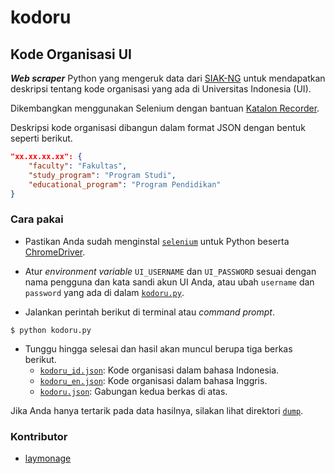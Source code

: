 # kodoru

## Kode Organisasi UI

***Web scraper*** Python yang mengeruk data dari [SIAK-NG][siak-ng]
untuk mendapatkan deskripsi tentang kode organisasi yang ada di
Universitas Indonesia (UI).

Dikembangkan menggunakan Selenium dengan bantuan [Katalon Recorder][katalon].

Deskripsi kode organisasi dibangun dalam format JSON dengan bentuk
seperti berikut.

```json
"xx.xx.xx.xx": {
    "faculty": "Fakultas",
    "study_program": "Program Studi",
    "educational_program": "Program Pendidikan"
}
```

### Cara pakai

- Pastikan Anda sudah menginstal [`selenium`][selenium] untuk Python
  beserta [ChromeDriver][chromedriver].
- Atur *environment variable* `UI_USERNAME` dan `UI_PASSWORD` sesuai
  dengan nama pengguna dan kata sandi akun UI Anda, atau ubah
  `username` dan `password` yang ada di dalam [`kodoru.py`][kodoru-py].

- Jalankan perintah berikut di terminal atau *command prompt*.

```shell
$ python kodoru.py
```

- Tunggu hingga selesai dan hasil akan muncul berupa tiga berkas berikut.
    - [`kodoru_id.json`][kodoru_id]: Kode organisasi dalam bahasa Indonesia.
    - [`kodoru_en.json`][kodoru_en]: Kode organisasi dalam bahasa Inggris.
    - [`kodoru.json`][kodoru-json]: Gabungan kedua berkas di atas.

Jika Anda hanya tertarik pada data hasilnya, silakan lihat direktori
[`dump`][dump].

### Kontributor

- [laymonage][laymonage]

[siak-ng]: https://academic.ui.ac.id
[katalon]: https://chrome.google.com/webstore/detail/katalon-recorder-selenium/ljdobmomdgdljniojadhoplhkpialdid
[selenium]: https://pypi.org/project/selenium
[chromedriver]: http://chromedriver.chromium.org
[kodoru-py]: kodoru.py#L44
[kodoru_id]: dump/kodoru_id.json
[kodoru_en]: dump/kodoru_en.json
[kodoru-json]: dump/kodoru.json
[dump]: dump/
[laymonage]: https://github.com/laymonage
